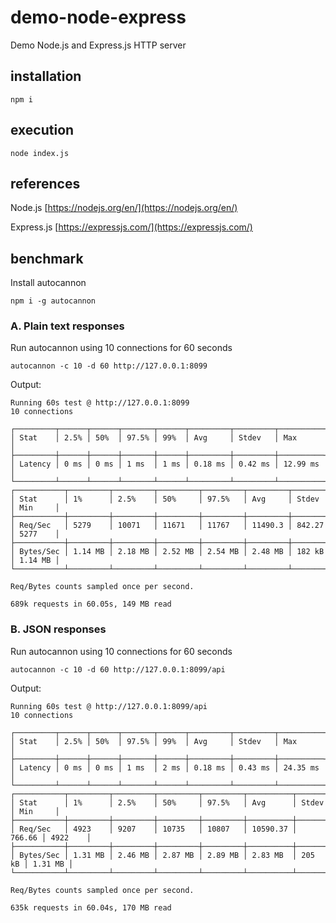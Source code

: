 # demo-node-express
Demo Node.js and Express.js HTTP server

## installation

````
npm i
````

## execution

````
node index.js
````

## references

Node.js
[https://nodejs.org/en/](https://nodejs.org/en/)

Express.js
[https://expressjs.com/](https://expressjs.com/)

## benchmark

Install autocannon

````
npm i -g autocannon
````

### A. Plain text responses 

Run autocannon using 10 connections for 60 seconds

````
autocannon -c 10 -d 60 http://127.0.0.1:8099
````

Output:

````
Running 60s test @ http://127.0.0.1:8099
10 connections

┌─────────┬──────┬──────┬───────┬──────┬─────────┬─────────┬──────────┐
│ Stat    │ 2.5% │ 50%  │ 97.5% │ 99%  │ Avg     │ Stdev   │ Max      │
├─────────┼──────┼──────┼───────┼──────┼─────────┼─────────┼──────────┤
│ Latency │ 0 ms │ 0 ms │ 1 ms  │ 1 ms │ 0.18 ms │ 0.42 ms │ 12.99 ms │
└─────────┴──────┴──────┴───────┴──────┴─────────┴─────────┴──────────┘
┌───────────┬─────────┬─────────┬─────────┬─────────┬─────────┬────────┬─────────┐
│ Stat      │ 1%      │ 2.5%    │ 50%     │ 97.5%   │ Avg     │ Stdev  │ Min     │
├───────────┼─────────┼─────────┼─────────┼─────────┼─────────┼────────┼─────────┤
│ Req/Sec   │ 5279    │ 10071   │ 11671   │ 11767   │ 11490.3 │ 842.27 │ 5277    │
├───────────┼─────────┼─────────┼─────────┼─────────┼─────────┼────────┼─────────┤
│ Bytes/Sec │ 1.14 MB │ 2.18 MB │ 2.52 MB │ 2.54 MB │ 2.48 MB │ 182 kB │ 1.14 MB │
└───────────┴─────────┴─────────┴─────────┴─────────┴─────────┴────────┴─────────┘

Req/Bytes counts sampled once per second.

689k requests in 60.05s, 149 MB read
````

### B. JSON responses

Run autocannon using 10 connections for 60 seconds

````
autocannon -c 10 -d 60 http://127.0.0.1:8099/api
````

Output:

````
Running 60s test @ http://127.0.0.1:8099/api
10 connections

┌─────────┬──────┬──────┬───────┬──────┬─────────┬─────────┬──────────┐
│ Stat    │ 2.5% │ 50%  │ 97.5% │ 99%  │ Avg     │ Stdev   │ Max      │
├─────────┼──────┼──────┼───────┼──────┼─────────┼─────────┼──────────┤
│ Latency │ 0 ms │ 0 ms │ 1 ms  │ 2 ms │ 0.18 ms │ 0.43 ms │ 24.35 ms │
└─────────┴──────┴──────┴───────┴──────┴─────────┴─────────┴──────────┘
┌───────────┬─────────┬─────────┬─────────┬─────────┬──────────┬────────┬─────────┐
│ Stat      │ 1%      │ 2.5%    │ 50%     │ 97.5%   │ Avg      │ Stdev  │ Min     │
├───────────┼─────────┼─────────┼─────────┼─────────┼──────────┼────────┼─────────┤
│ Req/Sec   │ 4923    │ 9207    │ 10735   │ 10807   │ 10590.37 │ 766.66 │ 4922    │
├───────────┼─────────┼─────────┼─────────┼─────────┼──────────┼────────┼─────────┤
│ Bytes/Sec │ 1.31 MB │ 2.46 MB │ 2.87 MB │ 2.89 MB │ 2.83 MB  │ 205 kB │ 1.31 MB │
└───────────┴─────────┴─────────┴─────────┴─────────┴──────────┴────────┴─────────┘

Req/Bytes counts sampled once per second.

635k requests in 60.04s, 170 MB read
````
